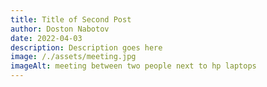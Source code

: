 ```yaml
---
title: Title of Second Post
author: Doston Nabotov
date: 2022-04-03
description: Description goes here
image: /./assets/meeting.jpg
imageAlt: meeting between two people next to hp laptops
---
```

